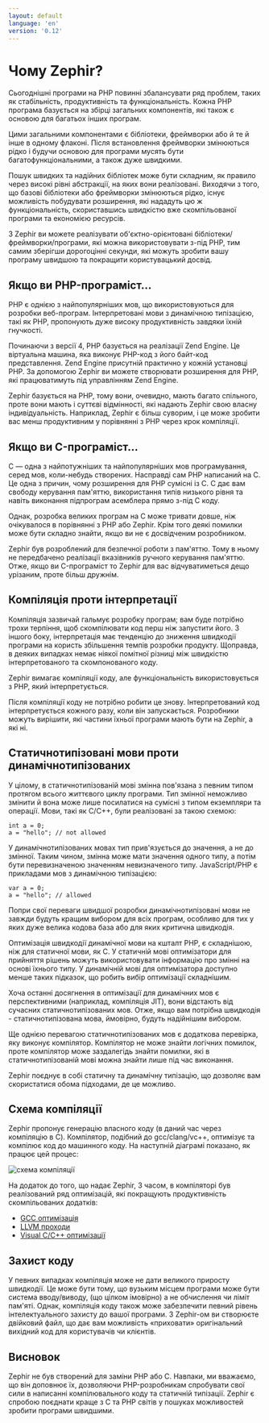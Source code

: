 ```yaml
---
layout: default
language: 'en'
version: '0.12'
---
```


# Чому Zephir?

Сьогоднішні програми на PHP повинні збалансувати ряд проблем, таких як стабільність, продуктивність та функціональність. Кожна PHP програма базується на збірці загальних компонентів, які також є основою для багатьох інших програм.

Цими загальними компонентами є бібліотеки, фреймворки або й те й інше в одному флаконі. Після встановлення фреймворки змінюються рідко і будучи основою для програми мусять бути багатофункціональними, а також дуже швидкими.

Пошук швидких та надійних бібліотек може бути складним, як правило через високі рівні абстракції, на яких вони реалізовані. Виходячи з того, що базові бібліотеки або фреймворки змінюються рідко, існує можливість побудувати розширення, які нададуть цю ж функціональність, скориставшись швидкістю вже скомпільованої програми та економією ресурсів.

З Zephir ви можете реалізувати об'єктно-орієнтовані бібліотеки/фреймворки/програми, які можна використовувати з-під PHP, тим самим зберігши дорогоцінні секунди, які можуть зробити вашу програму швидшою та покращити користувацький досвід.

<a name='if-you-are-a-php-programmer'></a>

## Якщо ви PHP-програміст...

PHP є однією з найпопулярніших мов, що використовуються для розробки веб-програм. Інтерпретовані мови з динамічною типізацією, такі як PHP, пропонують дуже високу продуктивність завдяки їхній гнучкості.

Починаючи з версії 4, PHP базується на реалізації Zend Engine. Це віртуальна машина, яка виконує PHP-код з його байт-код представлення. Zend Engine присутній практично у кожній установці PHP. За допомогою Zephir ви можете створювати розширення для PHP, які працюватимуть під управлінням Zend Engine.

Zephir базується на PHP, тому вони, очевидно, мають багато спільного, проте вони мають і суттєві відмінності, які надають Zephir свою власну індивідуальність. Наприклад, Zephir є більш суворим, і це може зробити вас менш продуктивним у порівнянні з PHP через крок компіляції.

<a name='if-you-are-a-c-programmer'></a>

## Якщо ви C-програміст...

C — одна з найпотужніших та найпопулярніших мов програмування, серед мов, коли-небудь створених. Насправді сам PHP написаний на C. Це одна з причин, чому розширення для PHP сумісні із C. C дає вам свободу керування пам'яттю, використання типів низького рівня та навіть виконання підпрограм асемблера прямо з-під C коду.

Однак, розробка великих програм на C може тривати довше, ніж очікувалося в порівнянні з PHP або Zephir. Крім того деякі помилки може бути складно знайти, якщо ви не є досвідченим розробником.

Zephir був розроблений для безпечної роботи з пам'яттю. Тому в ньому не передбачено реалізації вказівників ручного керування пам'яттю. Отже, якщо ви C-програміст то Zephir для вас відчуватиметься дещо урізаним, проте більш дружнім.

<a name='compilation-vs-interpretation'></a>

## Компіляція проти інтерпретації

Компіляція зазвичай гальмує розробку програм; вам буде потрібно трохи терпіння, щоб скомпілювати код перш ніж запустити його. З іншого боку, інтерпретація має тенденцію до зниження швидкодії програми на користь збільшення темпів розробки продукту. Щоправда, в деяких випадках немає ніякої помітної різниці між швидкістю інтерпретованого та скомпонованого коду.

Zephir вимагає компіляції коду, але функціональність використовується з PHP, який інтерпретується.

Після компіляції коду не потрібно робити це знову. Інтерпретований код інтерпретується кожного разу, коли він запускається. Розробники можуть вирішити, які частини їхньої програми мають бути на Zephir, а які ні.

<a name='statically-typed-versus-dynamically-typed-languages'></a>

## Статичнотипізовані мови проти динамічнотипізованих

У цілому, в статичнотипізованій мові змінна пов'язана з певним типом протягом всього життєвого циклу програми. Тип змінної неможливо змінити й вона може лише посилатися на сумісні з типом екземпляри та операції. Мови, такі як C/C++, були реалізовані за такою схемою:

```zephir
int a = 0;
a = "hello"; // not allowed
```

У динамічнотипізованих мовах тип прив'язується до значення, а не до змінної. Таким чином, змінна може мати значення одного типу, а потім бути перевизначеною значенням невизначеного типу. JavaScript/PHP є прикладами мов з динамічною типізацією:

```zephir
var a = 0;
a = "hello"; // allowed
```

Попри свої переваги швидшої розробки динамічнотипізовані мови не завжди будуть кращим вибором для всіх програм, особливо для тих у яких дуже велика кодова база або для яких критична швидкодія.

Оптимізація швидкодії динамічної мови на кшталт PHP, є складнішою, ніж для статичної мови, як C. У статичній мові оптимізатори для прийняття рішень можуть використовувати інформацію про змінні на основі їхнього типу. У динамічній мові для оптимізатора доступно менше таких підказок, що робить вибір оптимізації складнішим.

Хоча останні досягнення в оптимізації для динамічних мов є перспективними (наприклад, компіляція JIT), вони відстають від сучасних статичнотипізованих мов. Отже, якщо вам потрібна швидкодія - статичнотипізована мова, ймовірно, будуть надійнішим вибором.

Ще однією перевагою статичнотипізованих мов є додаткова перевірка, яку виконує компілятор. Компілятор не може знайти логічних помилок, проте компілятор може заздалегідь знайти помилки, які в статичнотипізованій мові можна знайти лише під час виконання.

Zephir поєднує в собі статичну та динамічну типізацію, що дозволяє вам скористатися обома підходами, де це можливо.

<a name='compilation-scheme'></a>

## Схема компіляції

Zephir пропонує генерацію власного коду (в даний час через компіляцію в C). Компілятор, подібний до gcc/clang/vc++, оптимізує та компілює код до машинного коду. На наступній діаграмі показано, як працює цей процес:

![схема компіляції](/assets/content/scheme.png)

На додаток до того, що надає Zephir, З часом, в компіляторі був реалізований ряд оптимізацій, які покращують продуктивність скомпільованих додатків:

* [GCC оптимізація](http://gcc.gnu.org/onlinedocs/gcc-4.1.0/gcc/Optimize-Options.html)
* [LLVM проходи](http://llvm.org/docs/Passes.html)
* [Visual C/C++ оптимізації](http://msdn.microsoft.com/en-us/library/k1ack8f1.aspx)

<a name='code-protection'></a>

## Захист коду

У певних випадках компіляція може не дати великого приросту швидкодії. Це може бути тому, що вузьким місцем програми може бути система вводу/виводу, (що цілком імовірно) а не обчислення чи ліміт пам'яті. Однак, компіляція коду також може забезпечити певний рівень інтелектуального захисту до вашої програми. З Zephir-ом ви створюєте двійковий файл, що дає вам можливість «приховати» оригінальний вихідний код для користувачів чи клієнтів.

<a name='conclusion'></a>

## Висновок

Zephir не був створений для заміни PHP або C. Навпаки, ми вважаємо, що він доповнює їх, дозволяючи PHP-розробникам спробувати свої сили в написанні компілювального коду та статичній типізації. Zephir є спробою поєднати краще з C та PHP світів у пошуках можливостей зробити програми швидшими.